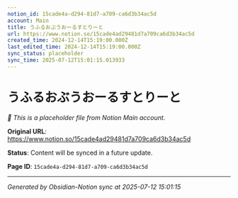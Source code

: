 ```yaml
---
notion_id: 15cade4a-d294-81d7-a709-ca6d3b34ac5d
account: Main
title: うふるおぶうおーるすとりーと
url: https://www.notion.so/15cade4ad29481d7a709ca6d3b34ac5d
created_time: 2024-12-14T15:19:00.000Z
last_edited_time: 2024-12-14T15:19:00.000Z
sync_status: placeholder
sync_time: 2025-07-12T15:01:15.013933
---
```


# うふるおぶうおーるすとりーと

*🔄 This is a placeholder file from Notion Main account.*

**Original URL**: https://www.notion.so/15cade4ad29481d7a709ca6d3b34ac5d

**Status**: Content will be synced in a future update.

**Page ID**: `15cade4a-d294-81d7-a709-ca6d3b34ac5d`

---

*Generated by Obsidian-Notion sync at 2025-07-12 15:01:15*
